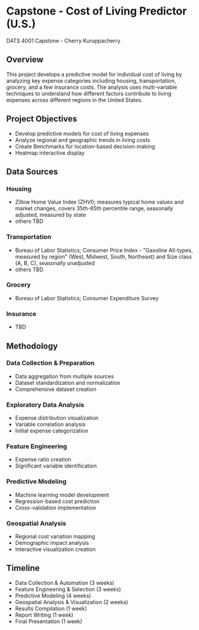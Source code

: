 # Capstone - Cost of Living Predictor (U.S.)
DATS 4001 Capstone - Cherry Kuruppacherry

## Overview
This project develops a predictive model for individual cost of living by analyzing key expense categories including housing, transportation, grocery, and a few insurance costs. The analysis uses multi-variable techniques to understand how different factors contribute to living expenses across different regions in the United States.

## Project Objectives
- Develop predictive models for cost of living expenses
- Analyze regional and geographic trends in living costs
- Create Benchmarks for location-based decision-making
- Heatmap interactive display

## Data Sources
### Housing
- Zillow Home Value Index (ZHVI); measures typical home values and market changes, covers 35th-65th percentile range, seasonally adjusted, measured by state
- others TBD

### Transportation
- Bureau of Labor Statistics; Consumer Price Index - "Gasoline All-types, measured by region" (West, Midwest, South, Northeast) and Size class (A, B, C), seasonally unadjusted
- others TBD

### Grocery
- Bureau of Labor Statistics; Consumer Expenditure Survey

### Insurance
- TBD

## Methodology
### Data Collection & Preparation

   -  Data aggregation from multiple sources
   -  Dataset standardization and normalization
   -   Comprehensive dataset creation


### Exploratory Data Analysis

 -    Expense distribution visualization
 -    Variable correlation analysis
 -    Initial expense categorization


### Feature Engineering

-   Expense ratio creation
-  Significant variable identification


### Predictive Modeling

 -    Machine learning model development
 -    Regression-based cost prediction
 -    Cross-validation implementation


### Geospatial Analysis

-  Regional cost variation mapping
 -    Demographic impact analysis
- Interactive visualization creation

## Timeline
- Data Collection & Automation (3 weeks)
- Feature Engineering & Selection (3 weeks)
- Predictive Modeling (4 weeks)
- Geospatial Analysis & Visualization (2 weeks)
- Results Compilation (1 week)
- Report Writing (1 week)
- Final Presentation (1 week)


